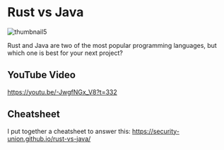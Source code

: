 # Rust vs Java

![thumbnail5](https://user-images.githubusercontent.com/1176339/210205441-9a32c8f6-241a-4cbf-bd4d-e1145754c3f6.png)

Rust and Java are two of the most popular programming languages, but which one is best for your next project? 

## YouTube Video

https://youtu.be/-JwgfNGx_V8?t=332

## Cheatsheet

I put together a cheatsheet to answer this:
https://security-union.github.io/rust-vs-java/
